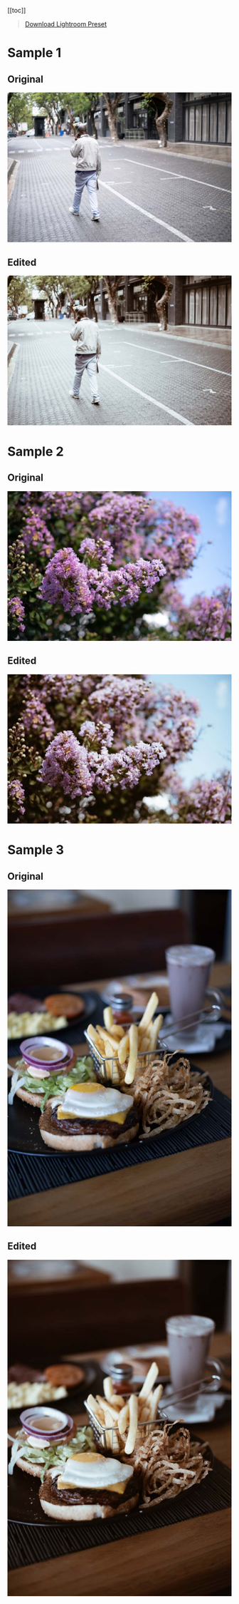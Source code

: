 [[toc]]

> [Download Lightroom Preset](/photography/lightroom/presets/nabeel-valley-vsco-a4.xmp)

# Sample 1

## Original

![](/content/photography/images/vsco-base-1.jpg)

## Edited

![](/content/photography/images/vsco-a4-1.jpg)

# Sample 2

## Original

![](/content/photography/images/vsco-base-2.jpg)

## Edited

![](/content/photography/images/vsco-a4-2.jpg)

# Sample 3

## Original

![](/content/photography/images/vsco-base-3.jpg)

## Edited

![](/content/photography/images/vsco-a4-3.jpg)
